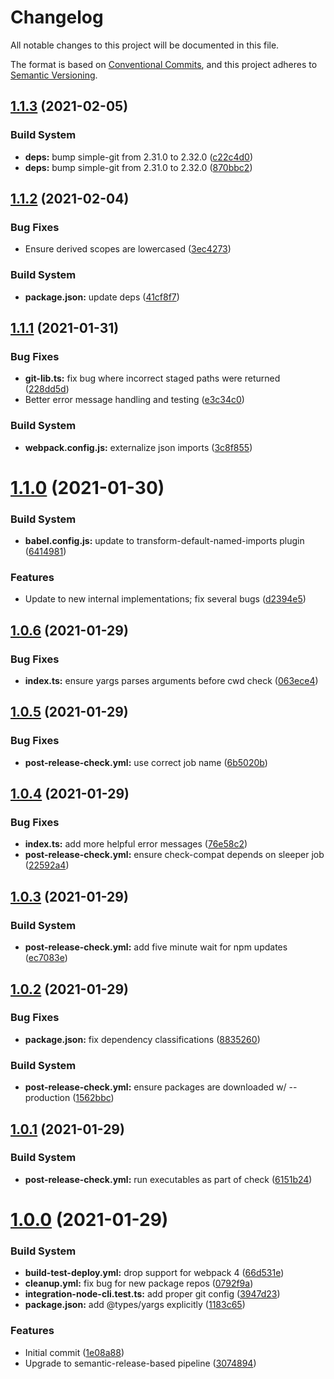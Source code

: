 # Changelog

All notable changes to this project will be documented in this file.

The format is based on [Conventional Commits][32], and this project adheres to
[Semantic Versioning][33].

## [1.1.3][34] (2021-02-05)

### Build System

- **deps:** bump simple-git from 2.31.0 to 2.32.0 ([c22c4d0][35])
- **deps:** bump simple-git from 2.31.0 to 2.32.0 ([870bbc2][36])

## [1.1.2][1] (2021-02-04)

### Bug Fixes

- Ensure derived scopes are lowercased ([3ec4273][2])

### Build System

- **package.json:** update deps ([41cf8f7][3])

## [1.1.1][4] (2021-01-31)

### Bug Fixes

- **git-lib.ts:** fix bug where incorrect staged paths were returned
  ([228dd5d][5])
- Better error message handling and testing ([e3c34c0][6])

### Build System

- **webpack.config.js:** externalize json imports ([3c8f855][7])

# [1.1.0][8] (2021-01-30)

### Build System

- **babel.config.js:** update to transform-default-named-imports plugin
  ([6414981][9])

### Features

- Update to new internal implementations; fix several bugs ([d2394e5][10])

## [1.0.6][11] (2021-01-29)

### Bug Fixes

- **index.ts:** ensure yargs parses arguments before cwd check ([063ece4][12])

## [1.0.5][13] (2021-01-29)

### Bug Fixes

- **post-release-check.yml:** use correct job name ([6b5020b][14])

## [1.0.4][15] (2021-01-29)

### Bug Fixes

- **index.ts:** add more helpful error messages ([76e58c2][16])
- **post-release-check.yml:** ensure check-compat depends on sleeper job
  ([22592a4][17])

## [1.0.3][18] (2021-01-29)

### Build System

- **post-release-check.yml:** add five minute wait for npm updates
  ([ec7083e][19])

## [1.0.2][20] (2021-01-29)

### Bug Fixes

- **package.json:** fix dependency classifications ([8835260][21])

### Build System

- **post-release-check.yml:** ensure packages are downloaded w/ --production
  ([1562bbc][22])

## [1.0.1][23] (2021-01-29)

### Build System

- **post-release-check.yml:** run executables as part of check ([6151b24][24])

# [1.0.0][25] (2021-01-29)

### Build System

- **build-test-deploy.yml:** drop support for webpack 4 ([66d531e][26])
- **cleanup.yml:** fix bug for new package repos ([0792f9a][27])
- **integration-node-cli.test.ts:** add proper git config ([3947d23][28])
- **package.json:** add @types/yargs explicitly ([1183c65][29])

### Features

- Initial commit ([1e08a88][30])
- Upgrade to semantic-release-based pipeline ([3074894][31])

[1]: https://github.com/Xunnamius/git-add-then-commit/compare/v1.1.1...v1.1.2
[2]:
  https://github.com/Xunnamius/git-add-then-commit/commit/3ec4273115289ab48b38b35a214d0e23b507a13e
[3]:
  https://github.com/Xunnamius/git-add-then-commit/commit/41cf8f7ec2bee7be9bdfa9d483678600daf2a27d
[4]: https://github.com/Xunnamius/git-add-then-commit/compare/v1.1.0...v1.1.1
[5]:
  https://github.com/Xunnamius/git-add-then-commit/commit/228dd5dac079866cfae39baa1581c918bf29cfb1
[6]:
  https://github.com/Xunnamius/git-add-then-commit/commit/e3c34c05143a7fae1f1fd9d3f509b002f35b5886
[7]:
  https://github.com/Xunnamius/git-add-then-commit/commit/3c8f8558c445e1ebbb5c9ca36cb83fc74df46895
[8]: https://github.com/Xunnamius/git-add-then-commit/compare/v1.0.6...v1.1.0
[9]:
  https://github.com/Xunnamius/git-add-then-commit/commit/6414981f96d88bee2230725a3e6a0c98dd84da77
[10]:
  https://github.com/Xunnamius/git-add-then-commit/commit/d2394e515ab103d82f02cabb7e472ce42fcd299c
[11]: https://github.com/Xunnamius/git-add-then-commit/compare/v1.0.5...v1.0.6
[12]:
  https://github.com/Xunnamius/git-add-then-commit/commit/063ece4205774b2b5a768cf34223dbd8ead72701
[13]: https://github.com/Xunnamius/git-add-then-commit/compare/v1.0.4...v1.0.5
[14]:
  https://github.com/Xunnamius/git-add-then-commit/commit/6b5020b7607758fce2f916bba2de5f5f05e416aa
[15]: https://github.com/Xunnamius/git-add-then-commit/compare/v1.0.3...v1.0.4
[16]:
  https://github.com/Xunnamius/git-add-then-commit/commit/76e58c25acd362cedb3d7742dbdd248c6026c952
[17]:
  https://github.com/Xunnamius/git-add-then-commit/commit/22592a4742648394dc15e28d8767b376a9bbacba
[18]: https://github.com/Xunnamius/git-add-then-commit/compare/v1.0.2...v1.0.3
[19]:
  https://github.com/Xunnamius/git-add-then-commit/commit/ec7083eab998634a7d85da2d669e332ceaa0c0c2
[20]: https://github.com/Xunnamius/git-add-then-commit/compare/v1.0.1...v1.0.2
[21]:
  https://github.com/Xunnamius/git-add-then-commit/commit/88352606b5b11b50da45b91eb521abbe0619d6ba
[22]:
  https://github.com/Xunnamius/git-add-then-commit/commit/1562bbc9cf6d921907128ea61988d3a19b1d853f
[23]: https://github.com/Xunnamius/git-add-then-commit/compare/v1.0.0...v1.0.1
[24]:
  https://github.com/Xunnamius/git-add-then-commit/commit/6151b2452394e6c8bd9dee9c0c53706edeb6ce77
[25]:
  https://github.com/Xunnamius/git-add-then-commit/compare/1e08a889343fac542b4196a2d0b77fc7feb26a50...v1.0.0
[26]:
  https://github.com/Xunnamius/git-add-then-commit/commit/66d531e72db3cc2978fef77d643bd9c000101728
[27]:
  https://github.com/Xunnamius/git-add-then-commit/commit/0792f9a4e62cf816840fc67a53848bdc8e97a9c3
[28]:
  https://github.com/Xunnamius/git-add-then-commit/commit/3947d237b2562b8a78b06a98bc6e6d417356dc20
[29]:
  https://github.com/Xunnamius/git-add-then-commit/commit/1183c65a74fed20b2a7e71cbbd5f8577f7ec8b27
[30]:
  https://github.com/Xunnamius/git-add-then-commit/commit/1e08a889343fac542b4196a2d0b77fc7feb26a50
[31]:
  https://github.com/Xunnamius/git-add-then-commit/commit/307489496f94132a1d074374e6dc4d1bc57b0df6
[32]: https://conventionalcommits.org
[33]: https://semver.org
[34]: https://github.com/Xunnamius/git-add-then-commit/compare/v1.1.2...v1.1.3
[35]:
  https://github.com/Xunnamius/git-add-then-commit/commit/c22c4d0eb1162c450cb768bfacaa8487d0bbe8b1
[36]:
  https://github.com/Xunnamius/git-add-then-commit/commit/870bbc20d74901bacba2b381e03357f5c1237ddf

